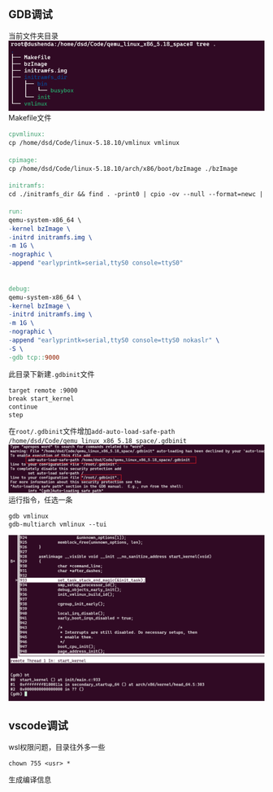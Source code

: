 ## GDB调试
当前文件夹目录
![](qemu调试linux（二）_20240319_1.png)
Makefile文件
```Makefile
cpvmlinux:  
cp /home/dsd/Code/linux-5.18.10/vmlinux vmlinux  
  
cpimage:  
cp /home/dsd/Code/linux-5.18.10/arch/x86/boot/bzImage ./bzImage  
  
initramfs:  
cd ./initramfs_dir && find . -print0 | cpio -ov --null --format=newc | gzip -9 > ../initramfs.img  
  
run:  
qemu-system-x86_64 \  
-kernel bzImage \  
-initrd initramfs.img \  
-m 1G \  
-nographic \  
-append "earlyprintk=serial,ttyS0 console=ttyS0"  
  
  
debug:  
qemu-system-x86_64 \  
-kernel bzImage \  
-initrd initramfs.img \  
-m 1G \  
-nographic \  
-append "earlyprintk=serial,ttyS0 console=ttyS0 nokaslr" \  
-S \  
-gdb tcp::9000
```
此目录下新建`.gdbinit`文件
```console
target remote :9000  
break start_kernel  
continue  
step
```
在`root/.gdbinit`文件增加`add-auto-load-safe-path /home/dsd/Code/qemu_linux_x86_5.18_space/.gdbinit`
![](qemu调试linux（二）_20240319_2.png)
运行指令，任选一条
```console
gdb vmlinux
gdb-multiarch vmlinux --tui
```
![](qemu调试linux（二）_20240319_3.png)
## vscode调试
wsl权限问题，目录往外多一些
```
chown 755 <usr> *
```
生成编译信息